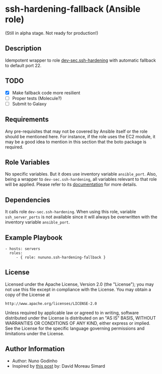 # ssh-hardening-fallback (Ansible role)

(Still in alpha stage. Not ready for production!)

## Description

Idempotent wrapper to role [dev-sec.ssh-hardening](https://github.com/dev-sec/ansible-ssh-hardening) with automatic fallback to default port 22.

## TODO

- [X] Make fallback code more resilient
- [ ] Proper tests (Molecule?)
- [ ] Submit to Galaxy

## Requirements

Any pre-requisites that may not be covered by Ansible itself or the role should be mentioned here. For instance, if the role uses the EC2 module, it may be a good idea to mention in this section that the boto package is required.

## Role Variables

No specific variables. But it does use inventory variable `ansible_port`. Also, being a wrapper to `dev-sec.ssh-hardening`, all variables relevant to that role will be applied. Please refer to its [documentation](https://github.com/dev-sec/ansible-ssh-hardening) for more details.

## Dependencies

It calls role `dev-sec.ssh-hardening`. When using this role, variable `ssh_server_ports` is not available since it will always be overwritten with the inventory variable `ansible_port`.

## Example Playbook

    - hosts: servers
      roles:
         - { role: nununo.ssh-hardening-fallback }

## License

Licensed under the Apache License, Version 2.0 (the "License");
you may not use this file except in compliance with the License.
You may obtain a copy of the License at

    http://www.apache.org/licenses/LICENSE-2.0

Unless required by applicable law or agreed to in writing, software
distributed under the License is distributed on an "AS IS" BASIS,
WITHOUT WARRANTIES OR CONDITIONS OF ANY KIND, either express or implied.
See the License for the specific language governing permissions and
limitations under the License.

## Author Information

- Author: Nuno Godinho
- Inspired by [this post](https://dmsimard.com/2016/03/15/changing-the-ssh-port-with-ansible/) by: David Moreau Simard
